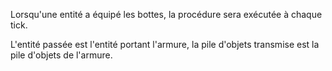 Lorsqu'une entité a équipé les bottes, la procédure sera exécutée à chaque tick.

L'entité passée est l'entité portant l'armure, la pile d'objets transmise est la pile d'objets de l'armure.
